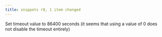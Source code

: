 ```yaml
---
title: snippets r8, 1 item changed
---
```


Set timeout value to 86400 seconds (it seems that using a value of 0 does not disable the timeout entirely)
